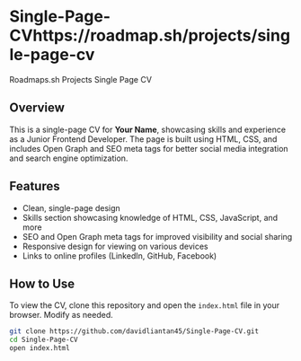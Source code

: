 # Single-Page-CVhttps://roadmap.sh/projects/single-page-cv
Roadmaps.sh Projects Single Page CV

## Overview
This is a single-page CV for **Your Name**, showcasing skills and experience as a Junior Frontend Developer. The page is built using HTML, CSS, and includes Open Graph and SEO meta tags for better social media integration and search engine optimization.

## Features
- Clean, single-page design
- Skills section showcasing knowledge of HTML, CSS, JavaScript, and more
- SEO and Open Graph meta tags for improved visibility and social sharing
- Responsive design for viewing on various devices
- Links to online profiles (LinkedIn, GitHub, Facebook)

## How to Use
To view the CV, clone this repository and open the `index.html` file in your browser. Modify as needed.

```bash
git clone https://github.com/davidliantan45/Single-Page-CV.git
cd Single-Page-CV
open index.html
